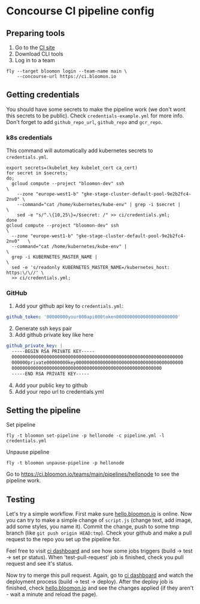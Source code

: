 # Concourse CI pipeline config

## Preparing tools

1. Go to the [CI site](https://ci.bloomon.io/)
2. Download CLI tools
3. Log in to a team
```console
fly --target bloomon login --team-name main \
    --concourse-url https://ci.bloomon.io
```

## Getting credentials

You should have some secrets to make the pipeline work (we don't wont this secrets to be public). Check `credentials-example.yml` for more info. Don't forget to add `github_repo_url`, `github_repo` and `gcr_repo`.

### k8s credentials

This command will automatically add kubernetes secrets to `credentials.yml`.

```console
export secrets=(kubelet_key kubelet_cert ca_cert)
for secret in $secrets;
do;
  gcloud compute --project "bloomon-dev" ssh                               \
    --zone "europe-west1-b" "gke-stage-cluster-default-pool-9e2b2fc4-2nv0" \
    --command="cat /home/kubernetes/kube-env" | grep -i $secret |          \
    sed -e "s/^.\{10,25\}=/$secret: /" >> ci/credentials.yml;
done
gcloud compute --project "bloomon-dev" ssh                                 \
  --zone "europe-west1-b" "gke-stage-cluster-default-pool-9e2b2fc4-2nv0"   \
  --command="cat /home/kubernetes/kube-env" |                              \
  grep -i KUBERNETES_MASTER_NAME |                                         \
  sed -e 's/readonly KUBERNETES_MASTER_NAME=/kubernetes_host: https:\/\//' \
  >> ci/credentials.yml;
```

### GitHub

1. Add your github api key to `credentials.yml`:
```yaml
github_token: '00000000your000api000token00000000000000000000000'
```
2. Generate ssh keys pair
3. Add github private key like here
```yaml
github_private_key: |
  -----BEGIN RSA PRIVATE KEY-----
  0000000000000000000000000000000000000000000000000000000000000000
  000000private00000000key0000000000000000000000000000000000000000
  00000000000000000000000000000000000000000000000000000000
  -----END RSA PRIVATE KEY-----
```
4. Add your public key to github
5. Add your repo url to credentials.yml

## Setting the pipeline

Set pipeline

```console
fly -t bloomon set-pipeline -p hellonode -c pipeline.yml -l credentials.yml
```

Unpause pipeline

```console
fly -t bloomon unpause-pipeline -p hellonode
```

Go to https://ci.bloomon.io/teams/main/pipelines/hellonode to see the pipeline work.

## Testing

Let's try a simple workflow. First make sure [hello.bloomon.io](https://hello.bloomon.io) is online. Now you can try to make a simple change of `script.js` (change text, add image, add some styles, you name it). Commit the change, push to some tmp branch (like `git push origin HEAD:tmp`). Check your github and make a pull request to the repo you set up the pipeline for.

Feel free to visit [ci dashboard](https://ci.bloomon.io/teams/main/pipelines/hellonode) and see how some jobs triggers (build -> test -> set pr status). When 'test-pull-request' job is finished, check you pull request and see it's status.

Now try to merge this pull request. Again, go to [ci dashboard](https://ci.bloomon.io/teams/main/pipelines/hellonode) and watch the deployment process (build -> test -> deploy). After the deploy job is finished, check [hello.bloomon.io](https://hello.bloomon.io) and see the changes applied (if they aren't - wait a minute and reload the page).

